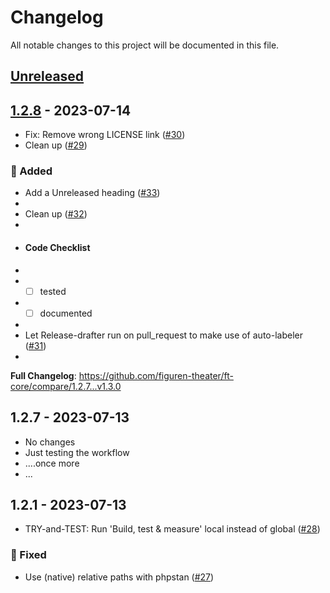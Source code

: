 # Changelog

All notable changes to this project will be documented in this file.

## [Unreleased](https://github.com/figuren-theater/ft-core/compare/1.2.8...HEAD)

<!-- Content should be placed here -->
## [1.2.8](https://github.com/figuren-theater/ft-core/compare/1.2.7...1.2.8) - 2023-07-14

- Fix: Remove wrong LICENSE link ([#30](https://github.com/figuren-theater/ft-core/pull/30))
- Clean up ([#29](https://github.com/figuren-theater/ft-core/pull/29))

### 🚀 Added

- Add a Unreleased heading ([#33](https://github.com/figuren-theater/ft-core/pull/33))
- 
- Clean up ([#32](https://github.com/figuren-theater/ft-core/pull/32))
- 
- #### Code Checklist
- 
- - [ ] tested
- - [ ] documented
- 
- Let Release-drafter run on pull_request to make use of auto-labeler ([#31](https://github.com/figuren-theater/ft-core/pull/31))
- 

**Full Changelog**: https://github.com/figuren-theater/ft-core/compare/1.2.7...v1.3.0

## 1.2.7 - 2023-07-13

- No changes
- Just testing the workflow
- ....once more
- ...

## 1.2.1 - 2023-07-13

- TRY-and-TEST: Run 'Build, test & measure' local instead of global ([#28](https://github.com/figuren-theater/ft-core/pull/28))

### 🐛 Fixed

- Use (native) relative paths with phpstan ([#27](https://github.com/figuren-theater/ft-core/pull/27))
